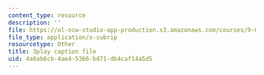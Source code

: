 ```yaml
---
content_type: resource
description: ''
file: https://ol-ocw-studio-app-production.s3.amazonaws.com/courses/9-00sc-introduction-to-psychology-fall-2011/4a6ab6cb4ae45366bd71db4caf14a5d5_bihrpOS0qtY.vtt
file_type: application/x-subrip
resourcetype: Other
title: 3play caption file
uid: 4a6ab6cb-4ae4-5366-bd71-db4caf14a5d5
---
```

